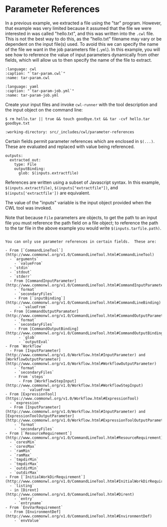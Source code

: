 # Parameter References

In a previous example, we extracted a file using the "tar" program.
However, that example was very limited because it assumed that the file
we were interested in was called "hello.txt", and this was written into the
`.cwl` file. This is not the best way to do this, as the "hello.txt" filename
may vary or be dependent on the input file(s) used.  To avoid this we can
specify the name of the file we want in the job parameters file (`.yml`). In
this example, you will see how to reference the value of input parameters
dynamically from other fields, which will allow us to then specify the name of
the file to extract.

```{literalinclude} /_includes/cwl/parameter-references/tar-param.cwl
:language: cwl
:caption: "`tar-param.cwl`"
:name: tar-param.cwl
```

```{literalinclude} /_includes/cwl/parameter-references/tar-param-job.yml
:language: yaml
:caption: "`tar-param-job.yml`"
:name: tar-param-job.yml
```

Create your input files and invoke `cwl-runner` with the tool description and the
input object on the command line:

```{code-block} console
$ rm hello.tar || true && touch goodbye.txt && tar -cvf hello.tar goodbye.txt
```

```{runcmd} cwl-runner tar-param.cwl tar-param-job.yml
:working-directory: src/_includes/cwl/parameter-references
```

Certain fields permit parameter references which are enclosed in `$(...)`.
These are evaluated and replaced with value being referenced.

```cwl
outputs:
  extracted_out:
    type: File
    outputBinding:
      glob: $(inputs.extractfile)
```

References are written using a subset of Javascript syntax.  In this
example, `$(inputs.extractfile)`, `$(inputs["extractfile"])`, and
`$(inputs['extractfile'])` are equivalent.

The value of the "inputs" variable is the input object provided when the
CWL tool was invoked.

Note that because `File` parameters are objects, to get the path to an
input file you must reference the path field on a file object; to
reference the path to the tar file in the above example you would write
`$(inputs.tarfile.path)`.

```{admonition} Where are parameter references allowed?

You can only use parameter references in certain fields.  These are:

- From [`CommandLineTool`](http://www.commonwl.org/v1.0/CommandLineTool.html#CommandLineTool)
  - `arguments`
    - `valueFrom`
  - `stdin`
  - `stdout`
  - `stderr`
  - From [CommandInputParameter](http://www.commonwl.org/v1.0/CommandLineTool.html#CommandInputParameter)
    - `format`
    - `secondaryFiles`
    - From [`inputBinding`](http://www.commonwl.org/v1.0/CommandLineTool.html#CommandLineBinding)
      - `valueFrom`
  - From [CommandOutputParamater](http://www.commonwl.org/v1.0/CommandLineTool.html#CommandOutputParameter)
    - `format`
    - `secondaryFiles`
    - From [CommandOutputBinding](http://www.commonwl.org/v1.0/CommandLineTool.html#CommandOutputBinding)
      - `glob`
      - `outputEval`
- From `Workflow`
  - From [InputParameter](http://www.commonwl.org/v1.0/Workflow.html#InputParameter) and [WorkflowOutputParameter](http://www.commonwl.org/v1.0/Workflow.html#WorkflowOutputParameter)
    - `format`
    - `secondaryFiles`
    - From `steps`
      - From [WorkflowStepInput](http://www.commonwl.org/v1.0/Workflow.html#WorkflowStepInput)
        - `valueFrom`
- From [ExpressionTool](https://www.commonwl.org/v1.0/Workflow.html#ExpressionTool)
  - `expression`
  - From [InputParameter](http://www.commonwl.org/v1.0/Workflow.html#InputParameter) and [ExpressionToolOutputParameter](http://www.commonwl.org/v1.0/Workflow.html#ExpressionToolOutputParameter)
    - `format`
    - `secondaryFiles`
- From [`ResourceRequirement`](http://www.commonwl.org/v1.0/CommandLineTool.html#ResourceRequirement)
  - `coresMin`
  - `coresMax`
  - `ramMin`
  - `ramMax`
  - `tmpdirMin`
  - `tmpdirMax`
  - `outdirMin`
  - `outdirMax`
- From [`InitialWorkDirRequirement`](http://www.commonwl.org/v1.0/CommandLineTool.html#InitialWorkDirRequirement)
  - `listing`
  - in [Dirent](http://www.commonwl.org/v1.0/CommandLineTool.html#Dirent)
    - `entry`
    - `entryname`
- From `EnvVarRequirement`
  - From [EnvironmentDef](http://www.commonwl.org/v1.0/CommandLineTool.html#EnvironmentDef)
    - `envValue`
```
